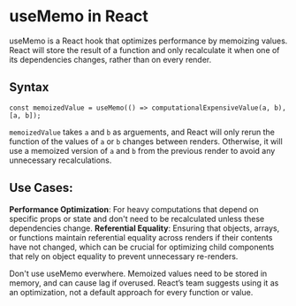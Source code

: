 # useMemo in React

useMemo is a React hook that optimizes performance by memoizing values. React will store the result of a function and only recalculate it when one of its dependencies changes, rather than on every render. 

## Syntax
```
const memoizedValue = useMemo(() => computationalExpensiveValue(a, b), [a, b]);
```

`memoizedValue` takes `a` and `b` as arguements, and React will only rerun the function of the values of `a` or `b` changes between renders. Otherwise, it will use a memoized version of `a` and `b` from the previous render to avoid any unnecessary recalculations.

## Use Cases:

**Performance Optimization**: For heavy computations that depend on specific props or state and don't need to be recalculated unless these dependencies change.
**Referential Equality**: Ensuring that objects, arrays, or functions maintain referential equality across renders if their contents have not changed, which can be crucial for optimizing child components that rely on object equality to prevent unnecessary re-renders.

Don't use useMemo everwhere. Memoized values need to be stored in memory, and can cause lag if overused. React’s team suggests using it as an optimization, not a default approach for every function or value.